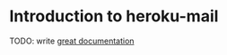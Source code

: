 # Introduction to heroku-mail

TODO: write [great documentation](http://jacobian.org/writing/what-to-write/)
